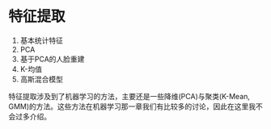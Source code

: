# 特征提取

1. 基本统计特征
2. PCA
3. 基于PCA的人脸重建
4. K-均值
5. 高斯混合模型  

特征提取涉及到了机器学习的方法，主要还是一些降维(PCA)与聚类(K-Mean, GMM)的方法。这些方法在机器学习那一章我们有比较多的讨论，因此在这里我不会过多介绍。    



